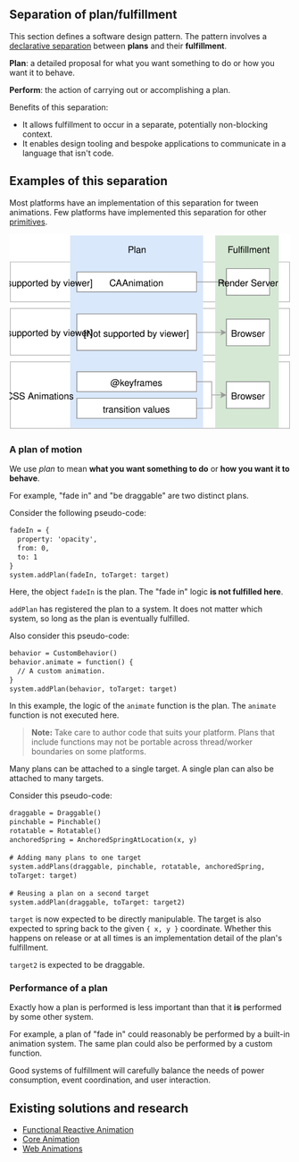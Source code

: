 ## Separation of plan/fulfillment

This section defines a software design pattern. The pattern involves a [declarative separation](https://en.wikipedia.org/wiki/Declarative_programming) between **plans** and their **fulfillment**.

**Plan**: a detailed proposal for what you want something to do or how you want it to behave.

**Perform**: the action of carrying out or accomplishing a plan.

Benefits of this separation:

- It allows fulfillment to occur in a separate, potentially non-blocking context.
- It enables design tooling and bespoke applications to communicate in a language that isn't code.

## Examples of this separation

Most platforms have an implementation of this separation for tween animations. Few platforms have implemented this separation for other [primitives](../primitives.md).

![](../_assets/PatternMatches.svg)

### A plan of motion

We use *plan* to mean **what you want something to do** or **how you want it to behave**.

For example, "fade in" and "be draggable" are two distinct plans.

Consider the following pseudo-code:

    fadeIn = {
      property: 'opacity',
      from: 0,
      to: 1
    }
    system.addPlan(fadeIn, toTarget: target)

Here, the object `fadeIn` is the plan. The "fade in" logic **is not fulfilled here**.

`addPlan` has registered the plan to a system. It does not matter which system, so long as the plan is eventually fulfilled.

Also consider this pseudo-code:

    behavior = CustomBehavior()
    behavior.animate = function() {
      // A custom animation.
    }
    system.addPlan(behavior, toTarget: target)

In this example, the logic of the `animate` function is the plan. The `animate` function is not executed here.

> **Note:** Take care to author code that suits your platform. Plans that include functions may not be portable across thread/worker boundaries on some platforms.

Many plans can be attached to a single target. A single plan can also be attached to many targets.

Consider this pseudo-code:

    draggable = Draggable()
    pinchable = Pinchable()
    rotatable = Rotatable()
    anchoredSpring = AnchoredSpringAtLocation(x, y)
    
    # Adding many plans to one target
    system.addPlans(draggable, pinchable, rotatable, anchoredSpring, toTarget: target)
    
    # Reusing a plan on a second target
    system.addPlan(draggable, toTarget: target2)

`target` is now expected to be directly manipulable. The target is also expected to spring back to the given `{ x, y }` coordinate. Whether this happens on release or at all times is an implementation detail of the plan's fulfillment.

`target2` is expected to be draggable.

### Performance of a plan

Exactly how a plan is performed is less important than that it **is** performed by some other system.

For example, a plan of "fade in" could reasonably be performed by a built-in animation system. The same plan could also be performed by a custom function.

Good systems of fulfillment will carefully balance the needs of power consumption, event coordination, and user interaction.

## Existing solutions and research

- [Functional Reactive Animation](http://haskell.cs.yale.edu/wp-content/uploads/2011/02/icfp97.pdf)
- [Core Animation](https://developer.apple.com/library/ios/documentation/Cocoa/Conceptual/CoreAnimation_guide/CoreAnimationBasics/CoreAnimationBasics.html)
- [Web Animations](https://w3c.github.io/web-animations/)

<!--

LGTM:
- appsforartists
- featherless
- larche
- markwei

-->
